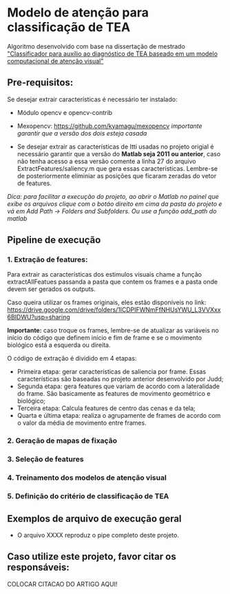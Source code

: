 # Modelo de atenção para classificação de TEA

Algoritmo desenvolvido com base na dissertação de mestrado ["Classificador para auxílio ao diagnóstico de TEA baseado em um modelo computacional de atenção visual"](https://www.teses.usp.br/teses/disponiveis/100/100131/tde-01022018-100042/publico/Corrigida_Jessica_Oliveira.pdf)

## Pre-requisitos:
Se desejar extrair características é necessário ter instalado:
- Módulo opencv e opencv-contrib
- Mexopencv: https://github.com/kyamagu/mexopencv
*importante garantir que a versão dos dois esteja casada*

- Se desejar extrair as características de Itti usadas no projeto origial é necessário garantir que a versão do **Matlab seja 2011 ou anterior**, caso não tenha acesso a essa versão comente a linha 27 do arquivo ExtractFeatures/saliency.m que gera essas características. Lembre-se de posteriormente eliminiar as posições que ficaram zeradas do vetor de features.

*Dica: para facilitar a execução do projeto, ao abrir o Matlab no painel que exibe os arquivos clique com o botáo direito em cima da pasta do projeto e vá em Add Path -> Folders and Subfolders. Ou use a função add_path do matlab*

## Pipeline de execução

### 1. Extração de features:
Para extrair as características dos estimulos visuais chame a função extractAllFeatues passanda a pasta que contem os frames e a pasta onde devem ser gerados os outputs.

Caso queira utilizar os frames originais, eles estão disponíveis no link: https://drive.google.com/drive/folders/1lCDPIFWNmFfNHUsYWU_L3VVXxx6BIDWU?usp=sharing

**Importante:** caso troque os frames, lembre-se de atualizar as variáveis no início do código que definem início e fim de frame e se o movimento biológico está a esquerda ou direita.

O código de extração é dividido em 4 etapas:
- Primeira etapa: gerar características de saliencia por frame. Essas características são baseadas no projeto anterior desenvolvido por Judd;
- Segunda etapa: gera features que variam de acordo com a lateralidade do frame. São basicamente as features de movimento geométrico e biológico;
- Terceira etapa: Calcula features de centro das cenas e da tela;
- Quarta e última etapa: realiza o agrupamente de frames de acordo com o valor da média de movimento entre frames.

### 2. Geração de mapas de fixação


### 3. Seleção de features


### 4. Treinamento dos modelos de atenção visual


### 5. Definição do critério de classificação de TEA


## Exemplos de arquivo de execução geral

- O arquivo XXXX reproduz o pipe completo deste projeto.


## Caso utilize este projeto, favor citar os responsáveis:

COLOCAR CITACAO DO ARTIGO AQUI!







